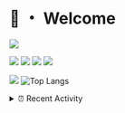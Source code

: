 # 👋 ・ Welcome
![](https://komarev.com/ghpvc/?username=Lorenzo0111)

![](https://img.shields.io/badge/Java-ED8B00?style=for-the-badge&logo=java&logoColor=white)
![](https://img.shields.io/badge/JavaScript-323330?style=for-the-badge&logo=javascript&logoColor=F7DF1E)
![](https://img.shields.io/badge/Node.js-339933?style=for-the-badge&logo=nodedotjs&logoColor=white)
![](https://img.shields.io/badge/React-20232A?style=for-the-badge&logo=react&logoColor=61DAFB)

[![](https://github-readme-stats.vercel.app/api?username=Lorenzo0111&show_icons=true&count_private=true)](https://github.com/Lorenzo0111)
![Top Langs](https://github-readme-stats.vercel.app/api/top-langs/?username=Lorenzo0111&layout=compact)

<details>
<summary>⏰ Recent Activity</summary>

<!--RECENT_ACTIVITY:start-->
1. ![issueClosed] **Issue closed:** [ZombieStriker/QualityArmoryVehicles2#55](https://github.com/ZombieStriker/QualityArmoryVehicles2/issues/55)
2. ![comment] **Commented:** [ZombieStriker/QualityArmoryVehicles2#56](https://github.com/ZombieStriker/QualityArmoryVehicles2/issues/56#issuecomment-953495403)
3. ![comment] **Commented:** [sgtcaze/NametagEdit#658](https://github.com/sgtcaze/NametagEdit/issues/658#issuecomment-953495045)
4. ![release] Released [v1.0](https://github.com/Lorenzo0111/DebugEconomy/releases/tag/v1.0) in [Lorenzo0111/DebugEconomy](https://github.com/Lorenzo0111/DebugEconomy)
5. ![repoCreated] Created new repository [Lorenzo0111/DebugEconomy](https://github.com/Lorenzo0111/DebugEconomy)
6. ![issueOpened] **Issue opened:** [ZombieStriker/QualityArmory#196](https://github.com/ZombieStriker/QualityArmory/issues/196)
7. ![issueOpened] **Issue opened:** [ZombieStriker/QualityArmory#197](https://github.com/ZombieStriker/QualityArmory/issues/197)
8. ![issueOpened] **Issue opened:** [ZombieStriker/QualityArmory#195](https://github.com/ZombieStriker/QualityArmory/issues/195)
9. ![issueOpened] **Issue opened:** [ZombieStriker/QualityArmory#194](https://github.com/ZombieStriker/QualityArmory/issues/194)
10. ![comment] **Commented:** [ZombieStriker/QualityArmory#192](https://github.com/ZombieStriker/QualityArmory/issues/192#issuecomment-953070520)
<!--RECENT_ACTIVITY:end-->


<!--RECENT_ACTIVITY:last_update-->
Last Updated: Friday, October 29th, 2021, 12:35:56 AM
<!--RECENT_ACTIVITY:last_update_end-->
</details>

[issueOpened]: https://cdn.jsdelivr.net/gh/Readme-Workflows/Readme-Icons@main/icons/octicons/IssueOpenedOld.svg
[issueClosed]: https://cdn.jsdelivr.net/gh/Readme-Workflows/Readme-Icons@main/icons/octicons/IssueClosedOld.svg

[prOpened]: https://cdn.jsdelivr.net/gh/Readme-Workflows/Readme-Icons@main/icons/octicons/PullRequestOpened.svg
[prClosed]: https://cdn.jsdelivr.net/gh/Readme-Workflows/Readme-Icons@main/icons/octicons/PullRequestClosed.svg
[prMerged]: https://cdn.jsdelivr.net/gh/Readme-Workflows/Readme-Icons@main/icons/octicons/PullRequestMerged.svg

[comment]: https://cdn.jsdelivr.net/gh/Readme-Workflows/Readme-Icons@main/icons/octicons/Comment.svg

[changesRequested]: https://cdn.jsdelivr.net/gh/Readme-Workflows/Readme-Icons@main/icons/octicons/RequestedChanges.svg
[approved]: https://cdn.jsdelivr.net/gh/Readme-Workflows/Readme-Icons@main/icons/octicons/ApprovedChanges.svg

[repoCreated]: https://cdn.jsdelivr.net/gh/Readme-Workflows/Readme-Icons@main/icons/octicons/Repository.svg
[release]: https://cdn.jsdelivr.net/gh/Readme-Workflows/Readme-Icons@main/icons/octicons/Release.svg
[star]: https://cdn.jsdelivr.net/gh/Readme-Workflows/Readme-Icons@main/icons/octicons/StarredRepository.svg
[wiki]: https://cdn.jsdelivr.net/gh/Readme-Workflows/Readme-Icons@main/icons/octicons/Wiki.svg
[fork]: https://cdn.jsdelivr.net/gh/Readme-Workflows/Readme-Icons@main/icons/octicons/ForkedRepository.svg
[people]: https://cdn.jsdelivr.net/gh/Readme-Workflows/Readme-Icons@main/icons/octicons/People.svg
